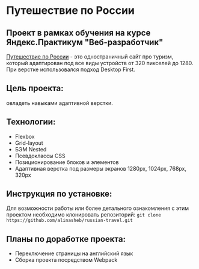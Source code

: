 # Путешествие по России
## Проект в рамках обучения на курсе Яндекс.Практикум "Веб-разработчик"
[Путешествие по России](https://alinasheb.github.io/russian-travel/) - это одностраничный сайт про туризм, который адаптирован под все виды устройств от 320 пикселей до 1280. При верстке использовался подход Desktop First.

## Цель проекта:
овладеть навыками адаптивной верстки.

## Технологии:
- Flexbox
- Grid-layout
- БЭМ Nested
- Псевдоклассы CSS
- Позиционирование блоков и элементов
- Адаптивная верстка под размеры экранов 1280px, 1024px, 768px, 320px

## Инструкция по установке:
Для возможности работы или более детального ознакомления с этим проектом необходимо клонировать репозиторий:
`git clone https://github.com/alinasheb/russian-travel.git`

## Планы по доработке проекта:
- Переключение страницы на английский язык
- Сборка проекта посредством Webpack

